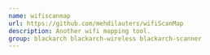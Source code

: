 ```yaml
---
name: wifiscanmap
url: https://github.com/mehdilauters/wifiScanMap
description: Another wifi mapping tool.
group: blackarch blackarch-wireless blackarch-scanner
---
```

